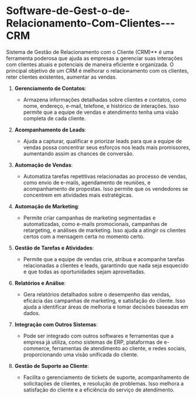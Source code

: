 # Software-de-Gest-o-de-Relacionamento-Com-Clientes---CRM
Sistema de Gestão de Relacionamento com o Cliente (CRM)** é uma ferramenta poderosa que ajuda as empresas a gerenciar suas interações com clientes atuais e potenciais de maneira eficiente e organizada. O principal objetivo de um CRM é melhorar o relacionamento com os clientes, reter clientes existentes, aumentar as vendas.

1. **Gerenciamento de Contatos**: 
   - Armazena informações detalhadas sobre clientes e contatos, como nome, endereço, e-mail, telefone, e histórico de interações. Isso permite que a equipe de vendas e atendimento tenha uma visão completa de cada cliente.

2. **Acompanhamento de Leads**:
   - Ajuda a capturar, qualificar e priorizar leads para que a equipe de vendas possa concentrar seus esforços nos leads mais promissores, aumentando assim as chances de conversão.

3. **Automação de Vendas**:
   - Automatiza tarefas repetitivas relacionadas ao processo de vendas, como envio de e-mails, agendamento de reuniões, e acompanhamento de propostas. Isso permite que os vendedores se concentrem em atividades mais estratégicas.

4. **Automação de Marketing**:
   - Permite criar campanhas de marketing segmentadas e automatizadas, como e-mails promocionais, campanhas de retargeting, e análises de marketing. Isso ajuda a atingir os clientes certos com a mensagem certa no momento certo.

5. **Gestão de Tarefas e Atividades**:
   - Permite que a equipe de vendas crie, atribua e acompanhe tarefas relacionadas a clientes e leads, garantindo que nada seja esquecido e que todas as oportunidades sejam aproveitadas.

6. **Relatórios e Análise**:
   - Gera relatórios detalhados sobre o desempenho das vendas, eficácia das campanhas de marketing, e satisfação do cliente. Isso ajuda a identificar áreas de melhoria e tomar decisões baseadas em dados.

7. **Integração com Outros Sistemas**:
   - Pode ser integrado com outros softwares e ferramentas que a empresa já utiliza, como sistemas de ERP, plataformas de e-commerce, ferramentas de atendimento ao cliente, e redes sociais, proporcionando uma visão unificada do cliente.

8. **Gestão de Suporte ao Cliente**:
   - Facilita o gerenciamento de tickets de suporte, acompanhamento de solicitações de clientes, e resolução de problemas. Isso melhora a satisfação do cliente e a eficiência do serviço de atendimento.


